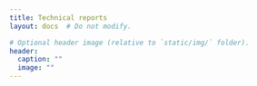 ```yaml
---
title: Technical reports
layout: docs  # Do not modify.

# Optional header image (relative to `static/img/` folder).
header:
  caption: ""
  image: ""
---
```


